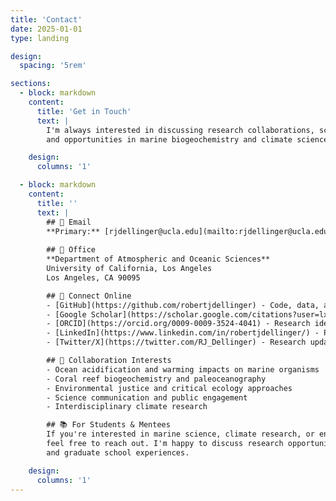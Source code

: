 ```yaml
---
title: 'Contact'
date: 2025-01-01
type: landing

design:
  spacing: '5rem'

sections:
  - block: markdown
    content:
      title: 'Get in Touch'
      text: |
        I'm always interested in discussing research collaborations, science communication projects, 
        and opportunities in marine biogeochemistry and climate science.

    design:
      columns: '1'

  - block: markdown
    content:
      title: ''
      text: |
        ## 📧 Email
        **Primary:** [rjdellinger@ucla.edu](mailto:rjdellinger@ucla.edu)
        
        ## 🏢 Office
        **Department of Atmospheric and Oceanic Sciences**  
        University of California, Los Angeles  
        Los Angeles, CA 90095

        ## 🔗 Connect Online
        - [GitHub](https://github.com/robertjdellinger) - Code, data, and projects
        - [Google Scholar](https://scholar.google.com/citations?user=lxtnDm4AAAAJ&hl) - Publications and citations
        - [ORCID](https://orcid.org/0009-0009-3524-4041) - Research identity
        - [LinkedIn](https://www.linkedin.com/in/robertjdellinger/) - Professional network
        - [Twitter/X](https://twitter.com/RJ_Dellinger) - Research updates and discussions

        ## 🤝 Collaboration Interests
        - Ocean acidification and warming impacts on marine organisms
        - Coral reef biogeochemistry and paleoceanography
        - Environmental justice and critical ecology approaches
        - Science communication and public engagement
        - Interdisciplinary climate research

        ## 📚 For Students & Mentees
        If you're interested in marine science, climate research, or environmental justice,
        feel free to reach out. I'm happy to discuss research opportunities, career paths,
        and graduate school experiences.

    design:
      columns: '1'
---
```

